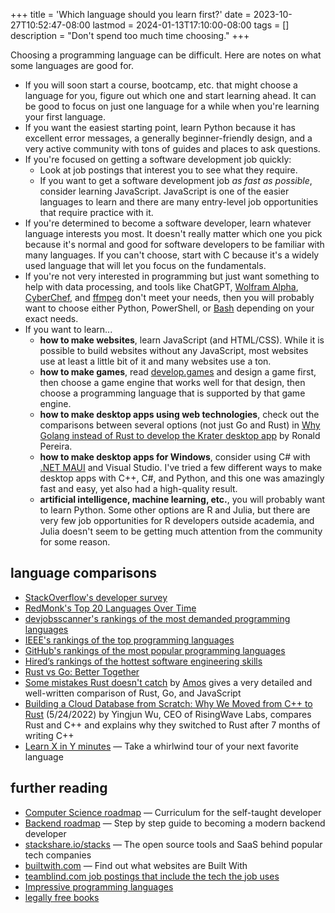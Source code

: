 +++
title = 'Which language should you learn first?'
date = 2023-10-27T10:52:47-08:00
lastmod = 2024-01-13T17:10:00-08:00
tags = []
description = "Don't spend too much time choosing."
+++

Choosing a programming language can be difficult. Here are notes on what some languages are good for.

* If you will soon start a course, bootcamp, etc. that might choose a language for you, figure out which one and start learning ahead. It can be good to focus on just one language for a while when you're learning your first language.
* If you want the easiest starting point, learn Python because it has excellent error messages, a generally beginner-friendly design, and a very active community with tons of guides and places to ask questions.
* If you're focused on getting a software development job quickly:
    * Look at job postings that interest you to see what they require.
    * If you want to get a software development job _as fast as possible_, consider learning JavaScript. JavaScript is one of the easier languages to learn and there are many entry-level job opportunities that require practice with it.
* If you're determined to become a software developer, learn whatever language interests you most. It doesn't really matter which one you pick because it's normal and good for software developers to be familiar with many languages. If you can't choose, start with C because it's a widely used language that will let you focus on the fundamentals.
* If you're not very interested in programming but just want something to help with data processing, and tools like ChatGPT, [Wolfram Alpha](https://www.wolframalpha.com/), [CyberChef](https://gchq.github.io/CyberChef/), and [ffmpeg](https://en.wikipedia.org/wiki/FFmpeg) don't meet your needs, then you will probably want to choose either Python, PowerShell, or [Bash](https://en.wikipedia.org/wiki/Bash_(Unix_shell)) depending on your exact needs.
* If you want to learn...
    * **how to make websites**, learn JavaScript (and HTML/CSS). While it is possible to build websites without any JavaScript, most websites use at least a little bit of it and many websites use a ton.
    * **how to make games**, read [develop.games](https://www.develop.games/) and design a game first, then choose a game engine that works well for that design, then choose a programming language that is supported by that game engine.
    * **how to make desktop apps using web technologies**, check out the comparisons between several options (not just Go and Rust) in [Why Golang instead of Rust to develop the Krater desktop app](https://blog.moonguard.dev/why-golang-instead-of-rust-to-develop-the-krater-desktop-app) by Ronald Pereira.
    * **how to make desktop apps for Windows**, consider using C# with [.NET MAUI](https://dotnet.microsoft.com/en-us/apps/maui) and Visual Studio. I've tried a few different ways to make desktop apps with C++, C#, and Python, and this one was amazingly fast and easy, yet also had a high-quality result.
    * **artificial intelligence, machine learning, etc.**, you will probably want to learn Python. Some other options are R and Julia, but there are very few job opportunities for R developers outside academia, and Julia doesn't seem to be getting much attention from the community for some reason.

## language comparisons

* [StackOverflow's developer survey](https://survey.stackoverflow.co/2023/#technology)
* [RedMonk's Top 20 Languages Over Time](https://redmonk.com/rstephens/2023/05/16/top20-jan2023/)
* [devjobsscanner's rankings of the most demanded programming languages](https://www.devjobsscanner.com/blog/top-8-most-demanded-programming-languages/)
* [IEEE's rankings of the top programming languages](https://spectrum.ieee.org/the-top-programming-languages-2023)
* [GitHub's rankings of the most popular programming languages](https://github.blog/2023-11-08-the-state-of-open-source-and-ai/#the-most-popular-programming-languages)
* [Hired’s rankings of the hottest software engineering skills](https://pages.hired.email/rs/289-SIY-439/images/Hired_2023%20State%20of%20Software%20Engineers.pdf#page=32)
* [Rust vs Go: Better Together](https://spf13.com/p/rust-vs-go-better-together/)
* [Some mistakes Rust doesn't catch](https://news.ycombinator.com/item?id=30253426) by [Amos](https://fasterthanli.me/about) gives a very detailed and well-written comparison of Rust, Go, and JavaScript
* [Building a Cloud Database from Scratch: Why We Moved from C++ to Rust](https://risingwave.com/blog/building-a-cloud-database-from-scratch-why-we-moved-from-c-to-rust/) (5/24/2022) by Yingjun Wu, CEO of RisingWave Labs, compares Rust and C++ and explains why they switched to Rust after 7 months of writing C++
* [Learn X in Y minutes](https://learnxinyminutes.com/) — Take a whirlwind tour of your next favorite language

## further reading

* [Computer Science roadmap](https://roadmap.sh/computer-science) — Curriculum for the self-taught developer
* [Backend roadmap](https://roadmap.sh/backend) — Step by step guide to becoming a modern backend developer
* [stackshare.io/stacks](https://stackshare.io/stacks) — The open source tools and SaaS behind popular tech companies
* [builtwith.com](https://builtwith.com/)  — Find out what websites are Built With
* [teamblind.com job postings that include the tech the job uses](https://www.teamblind.com/jobs)
* [Impressive programming languages](https://til.chriswheeler.dev/impressive-programming-languages/)
* [legally free books](https://blog.chriswheeler.dev/legally-free-books/)
